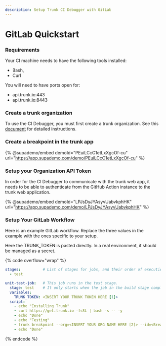 ```yaml
---
description: Setup Trunk CI Debugger with GitLab
---
```


# GitLab Quickstart

### Requirements

Your CI machine needs to have the following tools installed:

* Bash,
* Curl

You will need to have ports open for:

* api.trunk.io:443
* api.trunk.io:8443

### Create a trunk organization

To use the CI Debugger, you must first create a trunk organization. See this [document](broken-reference) for detailed instructions.

### Create a breakpoint in the trunk app

{% @supademo/embed demoId="PEuiLCcC1etLxXgcOf-cu" url="https://app.supademo.com/demo/PEuiLCcC1etLxXgcOf-cu" %}

### Setup your Organization API Token

In order for the CI Debugger to communicate with the trunk web app, it needs to be able to authenticate from the GitHub Action instance to the trunk web application.

{% @supademo/embed demoId="LPJsDyJYAsyvUabvkphHK" url="https://app.supademo.com/demo/LPJsDyJYAsyvUabvkphHK" %}

### Setup Your GitLab Workflow

Here is an example GitLab workflow. Replace the three values in the example with the ones specific to your setup.

Here the TRUNK\_TOKEN is pasted directly. In a real environment, it should be managed as a secret.

{% code overflow="wrap" %}
```yaml
stages:          # List of stages for jobs, and their order of execution
  - test

unit-test-job:   # This job runs in the test stage.
  stage: test    # It only starts when the job in the build stage completes successfully.
  variables:
    TRUNK_TOKEN: <INSERT YOUR TRUNK TOKEN HERE [1]>
  script:
    - echo "Installing Trunk"
    - curl https://get.trunk.io -fsSL | bash -s -- -y
    - echo "Done"
    - echo "Testing"
    - trunk breakpoint --org=<INSERT YOUR ORG NAME HERE [2]> --id=<Breakpoint Name [3]> -- /bin/false
    - echo "Done"
```
{% endcode %}
